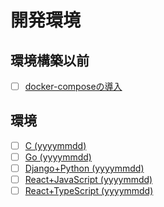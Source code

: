 # 開発環境
## 環境構築以前
- [ ] [docker-composeの導入]()
## 環境
- [ ] [C (yyyymmdd)]()
- [ ] [Go (yyyymmdd)]()
- [ ] [Django+Python (yyyymmdd)]()
- [ ] [React+JavaScript (yyyymmdd)]()
- [ ] [React+TypeScript (yyyymmdd)]()
